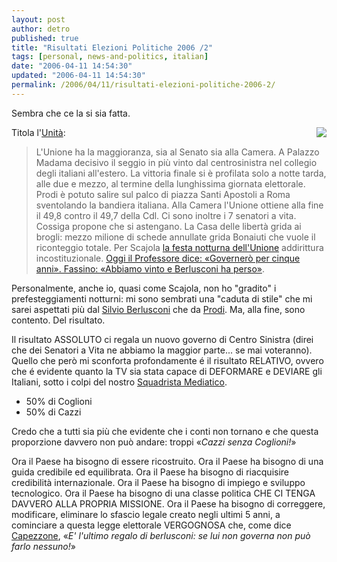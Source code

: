 ```yaml
---
layout: post
author: detro
published: true
title: "Risultati Elezioni Politiche 2006 /2"
tags: [personal, news-and-politics, italian]
date: "2006-04-11 14:54:30"
updated: "2006-04-11 14:54:30"
permalink: /2006/04/11/risultati-elezioni-politiche-2006-2/
---
```


Sembra che ce la si sia fatta.

<img src="http://www.repubblica.it/2006/04/ARCHIVE/homepage/images/sezioni/politica/elezioni-2006-5/campagna-unione_HM/lapr_7945726_10000.jpg" align="right" />
Titola l'<a href="http://www.unita.it/index.asp?SEZIONE_COD=HP&TOPIC_TIPO=&TOPIC_ID=48693">Unità</a>:
<blockquote>L'Unione ha la maggioranza, sia al Senato sia alla Camera. A Palazzo Madama decisivo il seggio in più vinto dal centrosinistra nel collegio degli italiani all'estero. La vittoria finale si è profilata solo a notte tarda, alle due e mezzo, al termine della lunghissima giornata elettorale. Prodi è potuto salire sul palco di piazza Santi Apostoli a Roma sventolando la bandiera italiana. Alla Camera l'Unione ottiene alla fine il 49,8 contro il 49,7 della Cdl. Ci sono inoltre i 7 senatori a vita. Cossiga propone che si astengano. La Casa delle libertà grida ai brogli: mezzo milione di schede annullate grida Bonaiuti che vuole il riconteggio totale. Per Scajola  <a href="http://www.unita.it/index.asp?topic_tipo=&topic_id=48697">la festa notturna dell'Unione</a> addirittura incostituzionale. <a href="http://www.unita.it/index.asp?topic_tipo=&topic_id=48700">Oggi il Professore dice: «Governerò per cinque anni». Fassino: «Abbiamo vinto e Berlusconi ha perso»</a>.</blockquote>

<!--more-->
Personalmente, anche io, quasi come Scajola, non ho "gradito" i prefesteggiamenti notturni: mi sono sembrati una "caduta di stile" che mi sarei aspettati più dal <a href="http://it.wikipedia.org/wiki/Silvio_Berlusconi">Silvio Berlusconi</a> che da <a href="http://it.wikipedia.org/wiki/Romano_Prodi">Prodi</a>. Ma, alla fine, sono contento. Del risultato.

Il risultato ASSOLUTO ci regala un nuovo governo di Centro Sinistra (direi che dei Senatori a Vita ne abbiamo la maggior parte... se mai voteranno). Quello che però mi sconforta profondamente é il risultato RELATIVO, ovvero che é evidente quanto la TV sia stata capace di DEFORMARE e DEVIARE gli Italiani, sotto i colpi del nostro <a href="http://it.wikipedia.org/wiki/Silvio_Berlusconi">Squadrista Mediatico</a>.

<span style="font-size: 18px"><ul>
	<li>50% di Coglioni</li>
	<li>50% di Cazzi</li>
</ul></span>
Credo che a tutti sia più che evidente che i conti non tornano e che questa proporzione davvero non può andare: troppi &laquo;<em>Cazzi senza Coglioni!</em>&raquo;

Ora il Paese ha bisogno di essere ricostruito.
Ora il Paese ha bisogno di una guida credibile ed equilibrata.
Ora il Paese ha bisogno di riacquisire credibilità internazionale.
Ora il Paese ha bisogno di impiego e sviluppo tecnologico.
Ora il Paese ha bisogno di una classe politica CHE CI TENGA DAVVERO ALLA PROPRIA MISSIONE.
Ora il Paese ha bisogno di correggere, modificare, eliminare lo sfascio legale creato negli ultimi  5 anni, a cominciare a questa legge elettorale VERGOGNOSA che, come dice <a href="http://it.wikipedia.org/wiki/Daniele_Capezzone">Capezzone</a>, &laquo;<em>E' l'ultimo regalo di berlusconi: se lui non governa non può farlo nessuno!</em>&raquo;
